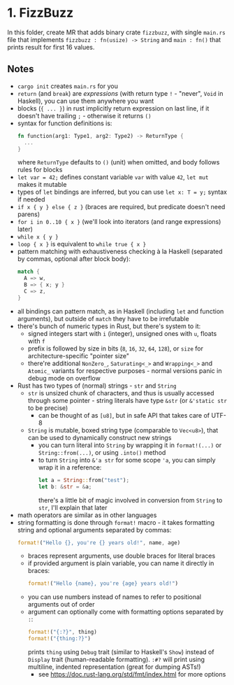 # 1. FizzBuzz

In this folder, create MR that adds binary crate `fizzbuzz`, with single `main.rs` file
that implements `fizzbuzz : fn(usize) -> String` and `main : fn()` that prints result for
first 16 values.

## Notes

- `cargo init` creates `main.rs` for you
- `return` (and `break`) are _expressions_ (with return type `!` - "never", `Void` in
  Haskell), you can use them anywhere you want
- blocks (`{ ... }`) in rust implicitly return expression on last line, if it doesn't
  have trailing `;` - otherwise it returns `()`
- syntax for function definitions is:
  ```rust
  fn function(arg1: Type1, arg2: Type2) -> ReturnType {
    ...
  }
  ```
  where `ReturnType` defaults to `()` (unit) when omitted, and body follows rules for
  blocks
- `let var = 42;` defines constant variable `var` with value `42`, `let mut` makes it
  mutable
- types of `let` bindings are inferred, but you can use `let x: T = y;` syntax if needed
- `if x { y } else { z }` (braces are required, but predicate doesn't need parens)
- `for i in 0..10 { x }` (we'll look into iterators (and range expressions) later)
- `while x { y }`
- `loop { x }` is equivalent to `while true { x }`
- pattern matching with exhaustiveness checking à la Haskell (separated by commas,
  optional after block body):
  ```rust
  match {
    A => w,
    B => { x; y }
    C => z,
  }
  ```
- all bindings can pattern match, as in Haskell (including `let` and function arguments),
  but outside of `match` they have to be irrefutable
- there's bunch of numeric types in Rust, but there's system to it:
  - signed integers start with `i` (integer), unsigned ones with `u`, floats with `f`
  - prefix is followed by size in bits (`8`, `16`, `32`, `64`, `128`), or `size` for
    architecture-specific "pointer size"
  - there're additional `NonZero_`, `Saturating<_>` and `Wrapping<_>` and `Atomic_`
    variants for respective purposes - normal versions panic in debug mode on overflow
- Rust has two types of (normal) strings - `str` and `String`
  - `str` is unsized chunk of characters, and thus is usually accessed through some
    pointer - string literals have type `&str` (or `&'static str` to be precise)
    - can be thought of as `[u8]`, but in safe API that takes care of UTF-8
  - `String` is mutable, boxed string type (comparable to `Vec<u8>`), that can be used
    to dynamically construct new strings
    - you can turn literal into `String` by wrapping it in `format!(...)` or
      `String::from(...)`, or using `.into()` method
    - to turn `String` into `&'a str` for some scope `'a`, you can simply wrap it in a
      reference:
      ```rust
      let a = String::from("test");
      let b: &str = &a;
      ```
      there's a little bit of magic involved in conversion from `String` to `str`, I'll
      explain that later
- math operators are similar as in other languages
- string formatting is done through `format!` macro - it takes formatting string and
  optional arguments separated by commas:
  ```rust
  format!("Hello {}, you're {} years old!", name, age)
  ```
  - braces represent arguments, use double braces for literal braces
  - if provided argument is plain variable, you can name it directly in braces:
    ```rust
    format!("Hello {name}, you're {age} years old!")
    ```
  - you can use numbers instead of names to refer to positional arguments out of order
  - argument can optionally come with formatting options separated by `:`:
    ```rust
    format!("{:?}", thing)
    format!("{thing:?}")
    ```
    prints `thing` using `Debug` trait (similar to Haskell's `Show`) instead of
    `Display` trait (human-readable formatting). `:#?` will print using multiline,
    indented representation (great for dumping ASTs!)
    - see https://doc.rust-lang.org/std/fmt/index.html for more options
